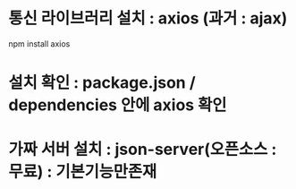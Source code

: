 # 통신 라이브러리 설치 : axios (과거 : ajax)

npm install axios

# 설치 확인 : package.json / dependencies 안에 axios 확인

# 가짜 서버 설치 : json-server(오픈소스 : 무료) : 기본기능만존재
